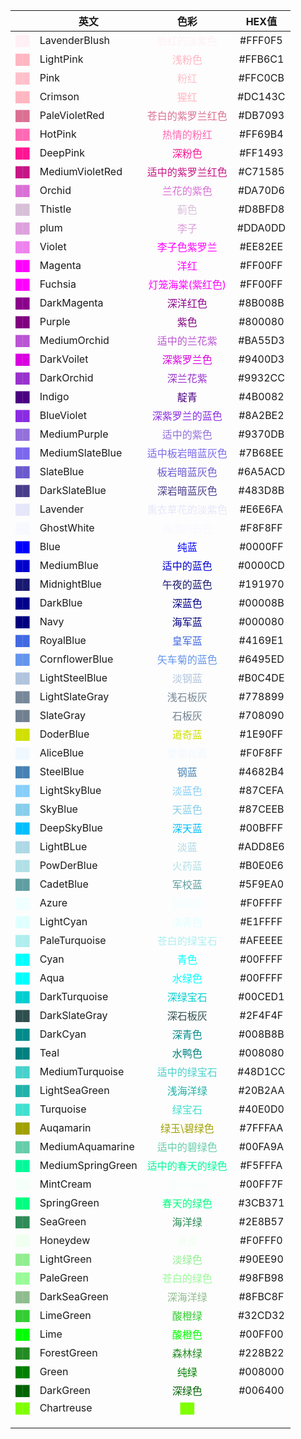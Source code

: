 
|                                           | 英文                |                       色彩                        |  HEX值   |
| ----------------------------------------: | ----------------- | :---------------------------------------------: | :-----: |
|     <font color=LavenderBlush> ██ </font> | LavenderBlush     |    <font color=LavenderBlush> 脸红的淡紫色</font>     | #FFF0F5 |
|         <font color=LightPink> ██ </font> | LightPink         |        <font color=LightPink>浅粉色</font>         | #FFB6C1 |
|              <font color=Pink> ██ </font> | Pink              |           <font color=Pink>粉红</font>            | #FFC0CB |
|         <font color=LightPink> ██ </font> | Crimson           |        <font color=LightPink>猩红 </font>         | #DC143C |
|     <font color=PaleVioletRed> ██ </font> | PaleVioletRed     |    <font color=PaleVioletRed>苍白的紫罗兰红色</font>    | #DB7093 |
|           <font color=HotPink> ██ </font> | HotPink           |        <font color=HotPink>热情的粉红</font>         | #FF69B4 |
|          <font color=DeepPink> ██ </font> | DeepPink          |        <font color=DeepPink>深粉色 </font>         | #FF1493 |
|   <font color=MediumVioletRed> ██ </font> | MediumVioletRed   |   <font color=MediumVioletRed>适中的紫罗兰红色</font>   | #C71585 |
|            <font color=Orchid> ██ </font> | Orchid            |         <font color=Orchid>兰花的紫色</font>         | #DA70D6 |
|           <font color=Thistle> ██ </font> | Thistle           |          <font color=Thistle>蓟色</font>          | #D8BFD8 |
|              <font color=plum> ██ </font> | plum              |          <font color=plum> 李子 </font>           | #DDA0DD |
|            <font color=Violet> ██ </font> | Violet            |       <font color=Magenta> 李子色紫罗兰</font>        | #EE82EE |
|           <font color=Magenta> ██ </font> | Magenta           |          <font color=Magenta>洋红</font>          | #FF00FF |
|           <font color=Fuchsia> ██ </font> | Fuchsia           |      <font color=Fuchsia>灯笼海棠(紫红色) </font>      | #FF00FF |
|       <font color=DarkMagenta> ██ </font> | DarkMagenta       |      <font color=DarkMagenta>深洋红色 </font>       | #8B008B |
|            <font color=Purple> ██ </font> | Purple            |          <font color=Purple>紫色 </font>          | #800080 |
|      <font color=MediumOrchid> ██ </font> | MediumOrchid      |     <font color=MediumOrchid>适中的兰花紫 </font>     | #BA55D3 |
|        <font color=DarkVoilet> ██ </font> | DarkVoilet        |      <font color=DarkVoilet> 深紫罗兰色 </font>      | #9400D3 |
|        <font color=DarkOrchid> ██ </font> | DarkOrchid        |       <font color=DarkOrchid>深兰花紫 </font>       | #9932CC |
|            <font color=Indigo> ██ </font> | Indigo            |         <font color=Indigo> 靛青 </font>          | #4B0082 |
|        <font color=BlueViolet> ██ </font> | BlueViolet        |     <font color=BlueViolet> 深紫罗兰的蓝色 </font>     | #8A2BE2 |
|      <font color=MediumPurple> ██ </font> | MediumPurple      |     <font color=MediumPurple>适中的紫色 </font>      | #9370DB |
|   <font color=MediumSlateBlue> ██ </font> | MediumSlateBlue   |  <font color=MediumSlateBlue>适中板岩暗蓝灰色 </font>   | #7B68EE |
|         <font color=SlateBlue> ██ </font> | SlateBlue         |      <font color=SlateBlue> 板岩暗蓝灰色 </font>      | #6A5ACD |
|     <font color=DarkSlateBlue> ██ </font> | DarkSlateBlue     |    <font color=DarkSlateBlue>深岩暗蓝灰色 </font>     | #483D8B |
|          <font color=Lavender> ██ </font> | Lavender          |      <font color=Lavender>熏衣草花的淡紫色 </font>      | #E6E6FA |
|        <font color=GhostWhite> ██ </font> | GhostWhite        |      <font color=GhostWhite> 幽灵的白色 </font>      | #F8F8FF |
|              <font color=Blue> ██ </font> | Blue              |           <font color=Blue>纯蓝 </font>           | #0000FF |
|        <font color=MediumBlue> ██ </font> | MediumBlue        |       <font color=MediumBlue>适中的蓝色</font>       | #0000CD |
|      <font color=MidnightBlue> ██ </font> | MidnightBlue      |     <font color=MidnightBlue>午夜的蓝色 </font>      | #191970 |
|          <font color=DarkBlue> ██ </font> | DarkBlue          |        <font color=DarkBlue> 深蓝色</font>         | #00008B |
|              <font color=Navy> ██ </font> | Navy              |          <font color=Navy> 海军蓝 </font>          | #000080 |
|         <font color=RoyalBlue> ██ </font> | RoyalBlue         |       <font color=RoyalBlue> 皇军蓝 </font>        | #4169E1 |
|    <font color=CornflowerBlue> ██ </font> | CornflowerBlue    |   <font color=CornflowerBlue> 矢车菊的蓝色 </font>    | #6495ED |
|    <font color=LightSteelBlue> ██ </font> | LightSteelBlue    |     <font color=LightSteelBlue> 淡钢蓝 </font>     | #B0C4DE |
|    <font color=LightSlateGray> ██ </font> | LightSlateGray    |    <font color=LightSlateGray> 浅石板灰 </font>     | #778899 |
|         <font color=SlateGray> ██ </font> | SlateGray         |        <font color=SlateGray> 石板灰</font>        | #708090 |
|         <font color=DoderBlue> ██ </font> | DoderBlue         |        <font color=DoderBlue>道奇蓝 </font>        | #1E90FF |
|         <font color=AliceBlue> ██ </font> | AliceBlue         |       <font color=AliceBlue> 爱丽丝蓝 </font>       | #F0F8FF |
|         <font color=SteelBlue> ██ </font> | SteelBlue         |        <font color=SteelBlue> 钢蓝 </font>        | #4682B4 |
|      <font color=LightSkyBlue> ██ </font> | LightSkyBlue      |      <font color=LightSkyBlue>淡蓝色 </font>       | #87CEFA |
|           <font color=SkyBlue> ██ </font> | SkyBlue           |         <font color=SkyBlue> 天蓝色</font>         | #87CEEB |
|       <font color=DeepSkyBlue> ██ </font> | DeepSkyBlue       |      <font color=DeepSkyBlue> 深天蓝 </font>       | #00BFFF |
|         <font color=LightBLue> ██ </font> | LightBLue         |        <font color=LightBLue> 淡蓝 </font>        | #ADD8E6 |
|        <font color=PowDerBlue> ██ </font> | PowDerBlue        |       <font color=PowDerBlue> 火药蓝 </font>       | #B0E0E6 |
|         <font color=CadetBlue> ██ </font> | CadetBlue         |       <font color=CadetBlue> 军校蓝 </font>        | #5F9EA0 |
|             <font color=Azure> ██ </font> | Azure             |         <font color=Azure> 蔚蓝色 </font>          | #F0FFFF |
|         <font color=LightCyan> ██ </font> | LightCyan         |        <font color=LightCyan>淡青色 </font>        | #E1FFFF |
|     <font color=PaleTurquoise> ██ </font> | PaleTurquoise     |    <font color=PaleTurquoise> 苍白的绿宝石 </font>    | #AFEEEE |
|              <font color=Cyan> ██ </font> | Cyan              |           <font color=Cyan>青色</font>            | #00FFFF |
|              <font color=Aqua> ██ </font> | Aqua              |          <font color=Aqua> 水绿色 </font>          | #00FFFF |
|     <font color=DarkTurquoise> ██ </font> | DarkTurquoise     |     <font color=DarkTurquoise>深绿宝石 </font>      | #00CED1 |
|     <font color=DarkSlateGray> ██ </font> | DarkSlateGray     |     <font color=DarkSlateGray>深石板灰 </font>      | #2F4F4F |
|          <font color=DarkCyan> ██ </font> | DarkCyan          |        <font color=DarkCyan> 深青色 </font>        | #008B8B |
|              <font color=Teal> ██ </font> | Teal              |          <font color=Teal> 水鸭色 </font>          | #008080 |
|   <font color=MediumTurquoise> ██ </font> | MediumTurquoise   |   <font color=MediumTurquoise>适中的绿宝石 </font>    | #48D1CC |
|     <font color=LightSeaGreen> ██ </font> | LightSeaGreen     |     <font color=LightSeaGreen> 浅海洋绿 </font>     | #20B2AA |
|         <font color=Turquoise> ██ </font> | Turquoise         |       <font color=Turquoise> 绿宝石 </font>        | #40E0D0 |
|         <font color=Auqamarin> ██ </font> | Auqamarin         |      <font color=Auqamarin> 绿玉\碧绿色 </font>      | #7FFFAA |
|  <font color=MediumAquamarine> ██ </font> | MediumAquamarine  |  <font color=MediumAquamarine> 适中的碧绿色 </font>   | #00FA9A |
| <font color=MediumSpringGreen> ██ </font> | MediumSpringGreen | <font color=MediumSpringGreen> 适中的春天的绿色 </font> | #F5FFFA |
|         <font color=MintCream> ██ </font> | MintCream         |       <font color=MintCream> 薄荷奶油 </font>       | #00FF7F |
|       <font color=SpringGreen> ██ </font> | SpringGreen       |      <font color=SpringGreen> 春天的绿色</font>      | #3CB371 |
|          <font color=SeaGreen> ██ </font> | SeaGreen          |        <font color=SeaGreen>海洋绿 </font>         | #2E8B57 |
|          <font color=Honeydew> ██ </font> | Honeydew          |         <font color=Honeydew>蜂蜜 </font>         | #F0FFF0 |
|        <font color=LightGreen> ██ </font> | LightGreen        |       <font color=LightGreen> 淡绿色 </font>       | #90EE90 |
|         <font color=PaleGreen> ██ </font> | PaleGreen         |       <font color=PaleGreen>苍白的绿色 </font>       | #98FB98 |
|      <font color=DarkSeaGreen> ██ </font> | DarkSeaGreen      |      <font color=DarkSeaGreen> 深海洋绿</font>      | #8FBC8F |
|         <font color=LimeGreen> ██ </font> | LimeGreen         |        <font color=LimeGreen>酸橙绿 </font>        | #32CD32 |
|              <font color=Lime> ██ </font> | Lime              |          <font color=Lime>酸橙色 </font>           | #00FF00 |
|       <font color=ForestGreen> ██ </font> | ForestGreen       |       <font color=ForestGreen>森林绿</font>        | #228B22 |
|             <font color=Green> ██ </font> | Green             |          <font color=Green>纯绿 </font>           | #008000 |
|         <font color=DarkGreen> ██ </font> | DarkGreen         |       <font color=DarkGreen> 深绿色 </font>        | #006400 |
|        <font color=Chartreuse> ██ </font> | Chartreuse        |       <font color=Chartreuse> ██ </font>        |         |
|                                           |                   |                                                 |         |
|                                           |                   |                                                 |         |
|                                           |                   |                                                 |         |



